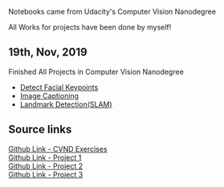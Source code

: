 Notebooks came from Udacity's Computer Vision Nanodegree

All Works for projects have been done by myself!
  

## 19th, Nov, 2019 
Finished All Projects in Computer Vision Nanodegree  
- [Detect Facial Keypoints](https://github.com/sijoonlee/deep_learning/tree/master/cvnd/P1_Facial_Keypoints)  
- [Image Captioning](https://github.com/sijoonlee/deep_learning/tree/master/cvnd/P2_image_captioning)  
- [Landmark Detection(SLAM)](https://github.com/sijoonlee/deep_learning/tree/master/cvnd/P3_Implement_SLAM)  
  
## Source links  
[Github Link - CVND Exercises](https://github.com/udacity/CVND_Exercises)  
[Github Link - Project 1](https://github.com/udacity/P1_Facial_Keypoints)  
[Github Link - Project 2](https://github.com/udacity/CVND---Image-Captioning-Project)  
[Github Link - Project 3](https://github.com/udacity/P3_Implement_SLAM)  
